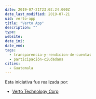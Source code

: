 ```yaml
---
date: 2019-07-21T23:02:24.000Z
date_last_modified: 2019-07-21
uid: verto-app
title: "Verto App"
description: ""
type: 
website: 
date_ini: 
date_end: 
tags:
  - transparencia-y-rendicion-de-cuentas
  - participación-ciudadana
cities: 
  - Guatemala
---
```


Esta iniciativa fue realizada por:

- [Verto Technology Corp](/organizaciones/verto-technology-corp)
